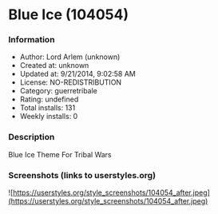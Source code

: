 # Blue Ice (104054)

### Information
- Author: Lord Arlem (unknown)
- Created at: unknown
- Updated at: 9/21/2014, 9:02:58 AM
- License: NO-REDISTRIBUTION
- Category: guerretribale
- Rating: undefined
- Total installs: 131
- Weekly installs: 0


### Description
Blue Ice Theme For Tribal Wars


### Screenshots (links to userstyles.org)
![https://userstyles.org/style_screenshots/104054_after.jpeg](https://userstyles.org/style_screenshots/104054_after.jpeg)


